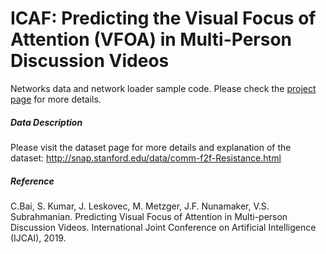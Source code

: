 # ICAF: Predicting the Visual Focus of Attention (VFOA) in Multi-Person Discussion Videos

Networks data and network loader sample code. Please check the [project page](https://cs.dartmouth.edu/dsail/demos/icaf) for more details.

##### Data Description
Please visit the dataset page for more details and explanation of the dataset: http://snap.stanford.edu/data/comm-f2f-Resistance.html

##### Reference
C.Bai, S. Kumar, J. Leskovec, M. Metzger, J.F. Nunamaker, V.S. Subrahmanian.
Predicting Visual Focus of Attention in Multi-person Discussion Videos.
International Joint Conference on Artificial Intelligence (IJCAI), 2019.
